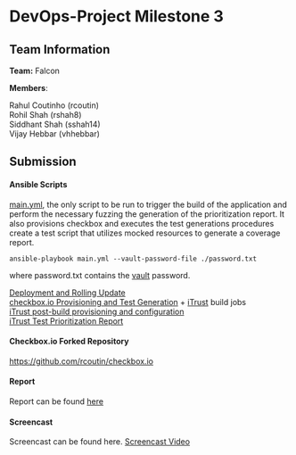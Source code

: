 # DevOps-Project Milestone 3

## Team Information

**Team:** Falcon

**Members**:

Rahul Coutinho  (rcoutin)  
Rohil Shah      (rshah8)  
Siddhant Shah   (sshah14)  
Vijay Hebbar    (vhhebbar)  

## Submission

#### Ansible Scripts

[main.yml](main.yml), the only script to be run to trigger the build of the application and perform the necessary fuzzing the generation of the prioritization report. It also provisions checkbox and executes the test generations procedures create a test script that utilizes mocked resources to generate a coverage report.

``` 
ansible-playbook main.yml --vault-password-file ./password.txt
```
where password.txt contains the [vault](secrets.yml) password.

[Deployment and Rolling Update](/roles/iTrust_build/tasks/main.yml)  
[checkbox.io Provisioning and Test Generation](/roles/checkbox_build/tasks/main.yml) + [iTrust](/roles/iTrust_build/tasks/main.yml) build jobs  
[iTrust post-build provisioning and configuration](/provision/iTrust2.yml)  
[iTrust Test Prioritization Report](testPrioritizationReport.md)

#### Checkbox.io Forked Repository
https://github.com/rcoutin/checkbox.io

#### Report
Report can be found [here](report.md)

#### Screencast

Screencast can be found here. [Screencast Video](https://youtu.be/o48Zpq0xLiU)
